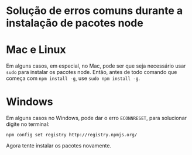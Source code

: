 # Solução de erros comuns durante a instalação de pacotes node

# Mac e Linux

Em alguns casos, em especial, no Mac, pode ser que seja necessário usar `sudo` para instalar os pacotes node. Então, antes de todo comando que começa com `npm install -g`, use `sudo npm install -g`.

# Windows

Em alguns casos no Windows, pode dar o erro `ECONNRESET`, para solucionar digite no terminal:
```
npm config set registry http://registry.npmjs.org/
```

Agora tente instalar os pacotes novamente.
